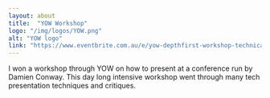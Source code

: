 ```yaml
---
layout: about
title:  "YOW Workshop"
logo: "/img/logos/YOW.png"
alt: "YOW logo"
link: "https://www.eventbrite.com.au/e/yow-depthfirst-workshop-technical-presentation-with-damian-conway-tickets-15990610346?ref=ebapi"
---
```

I won a workshop through YOW on how to present at a conference run by Damien Conway. This day long intensive workshop went through many tech presentation techniques and critiques.
